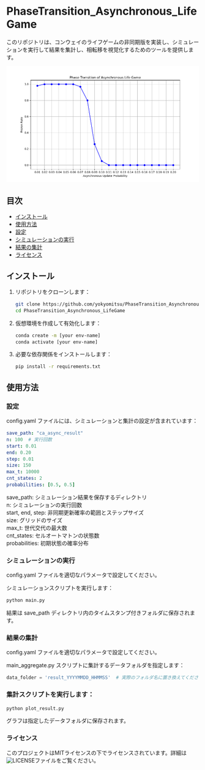 # PhaseTransition_Asynchronous_LifeGame

このリポジトリは、コンウェイのライフゲームの非同期版を実装し、シミュレーションを実行して結果を集計し、相転移を視覚化するためのツールを提供します。

![非同期ライフゲーム](images/example.png)

## 目次
- [インストール](#インストール)
- [使用方法](#使用方法)
- [設定](#設定)
- [シミュレーションの実行](#シミュレーションの実行)
- [結果の集計](#結果の集計)
- [ライセンス](#ライセンス)

## インストール

1. リポジトリをクローンします：
    ```sh
    git clone https://github.com/yokyomitsu/PhaseTransition_Asynchronous_LifeGame.git
    cd PhaseTransition_Asynchronous_LifeGame
    ```

2. 仮想環境を作成して有効化します：
    ```sh
    conda create -m [your env-name]
    conda activate [your env-name]
    ```

3. 必要な依存関係をインストールします：
    ```sh
    pip install -r requirements.txt
    ```

## 使用方法

### 設定
config.yaml ファイルには、シミュレーションと集計の設定が含まれています：

```yaml
save_path: "ca_async_result"
n: 100  # 実行回数
start: 0.01
end: 0.20
step: 0.01
size: 150
max_t: 10000
cnt_states: 2
probabilities: [0.5, 0.5]
```

save_path: シミュレーション結果を保存するディレクトリ  
n: シミュレーションの実行回数  
start, end, step: 非同期更新確率の範囲とステップサイズ  
size: グリッドのサイズ  
max_t: 世代交代の最大数  
cnt_states: セルオートマトンの状態数  
probabilities: 初期状態の確率分布  

### シミュレーションの実行
config.yaml ファイルを適切なパラメータで設定してください。

シミュレーションスクリプトを実行します：
```sh
python main.py
```
結果は save_path ディレクトリ内のタイムスタンプ付きフォルダに保存されます。

### 結果の集計
config.yaml ファイルを適切なパラメータで設定してください。

main_aggregate.py スクリプトに集計するデータフォルダを指定します：

```python
data_folder = 'result_YYYYMMDD_HHMMSS'  # 実際のフォルダ名に置き換えてください
```

### 集計スクリプトを実行します：

```sh
python plot_result.py
```
グラフは指定したデータフォルダに保存されます。

### ライセンス
このプロジェクトはMITライセンスの下でライセンスされています。詳細は![LICENSE](LICENSE)ファイルをご覧ください。
